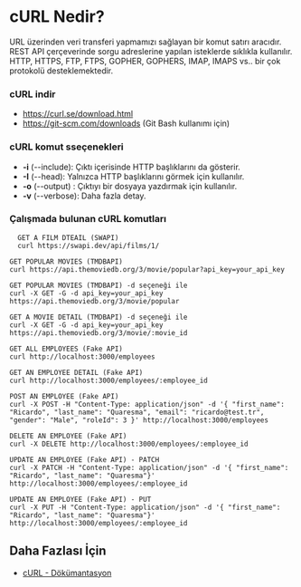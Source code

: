 # cURL Nedir?

URL üzerinden veri transferi yapmamızı sağlayan bir komut satırı aracıdır. REST API çerçeverinde sorgu adreslerine yapılan isteklerde sıklıkla kullanılır. HTTP, HTTPS, FTP, FTPS, GOPHER, GOPHERS, IMAP, IMAPS vs.. bir çok protokolü desteklemektedir.

### cURL indir
- https://curl.se/download.html
- https://git-scm.com/downloads (Git Bash kullanımı için)

### cURL komut sseçenekleri
- **-i** (--include): Çıktı içerisinde HTTP başlıklarını da gösterir.
- **-I** (--head): Yalnızca HTTP başlıklarını görmek için kullanılır.
- **-o** (--output) <file> : Çıktıyı bir dosyaya yazdırmak için kullanılır.
- **-v** (--verbose): Daha fazla detay.
  
### Çalışmada bulunan cURL komutları
  
```
  GET A FILM DTEAIL (SWAPI)
  curl https://swapi.dev/api/films/1/
```
```
GET POPULAR MOVIES (TMDBAPI)
curl https://api.themoviedb.org/3/movie/popular?api_key=your_api_key
```
```
GET POPULAR MOVIES (TMDBAPI) -d seçeneği ile
curl -X GET -G -d api_key=your_api_key https://api.themoviedb.org/3/movie/popular
```
```
GET A MOVIE DETAIL (TMDBAPI) -d seçeneği ile
curl -X GET -G -d api_key=your_api_key https://api.themoviedb.org/3/movie/:movie_id
```
```
GET ALL EMPLOYEES (Fake API)
curl http://localhost:3000/employees
```
```
GET AN EMPLOYEE DETAIL (Fake API)
curl http://localhost:3000/employees/:employee_id
```
```
POST AN EMPLOYEE (Fake API)
curl -X POST -H "Content-Type: application/json" -d '{ "first_name": "Ricardo", "last_name": "Quaresma", "email": "ricardo@test.tr", "gender": "Male", "roleId": 3 }' http://localhost:3000/employees
```
```
DELETE AN EMPLOYEE (Fake API)
curl -X DELETE http://localhost:3000/employees/:employee_id
```
```
UPDATE AN EMPLOYEE (Fake API) - PATCH
curl -X PATCH -H "Content-Type: application/json" -d '{ "first_name": "Ricardo", "last_name": "Quaresma"}' http://localhost:3000/employees/:employee_id
```
```
UPDATE AN EMPLOYEE (Fake API) - PUT
curl -X PUT -H "Content-Type: application/json" -d '{ "first_name": "Ricardo", "last_name": "Quaresma"}' http://localhost:3000/employees/:employee_id
```
  
## Daha Fazlası İçin
- [cURL - Dökümantasyon](https://curl.se/docs/)
